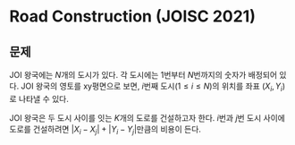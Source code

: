# Road Construction (JOISC 2021)
## 문제
JOI 왕국에는 $N$개의 도시가 있다. 각 도시에는 $1$번부터 $N$번까지의 숫자가 배정되어 있다. JOI 왕국의 영토를 xy평면으로 보면, $i$번째 도시$(1 \leq i \leq N)$의 위치를 좌표 $(X_i, Y_i)$로 나타낼 수 있다.

JOI 왕국은 두 도시 사이를 잇는 $K$개의 도로를 건설하고자 한다. $i$번과 $j$번 도시 사이에 도로를 건설하려면 $|X_i-X_j|+|Y_i-Y_j|$만큼의 비용이 든다. 
